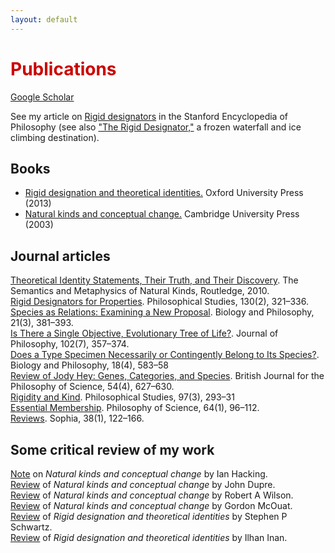 ```yaml
---
layout: default
---
```


<h1 style="color: #cc0000;">Publications</h1>
<a href="https://scholar.google.com/citations?user=MJBagbcAAAAJ&hl=en">Google Scholar</a>

See my article on <a href="https://plato.stanford.edu/entries/rigid-designators/">Rigid designators</a> in the Stanford Encyclopedia of Philosophy
(see also <a href="https://www.youtube.com/watch?v=T5SoakDeVeQ">"The Rigid Designator,"</a> a frozen waterfall and ice climbing destination).

## Books
- <a href="https://academic.oup.com/book/12203">Rigid designation and theoretical identities.</a> Oxford University Press (2013)
- <a href="https://www.cambridge.org/core/books/natural-kinds-and-conceptual-change/3D4C4384542F3BD43483298699628E6C">Natural kinds and conceptual change.</a> Cambridge University Press (2003)

## Journal articles

<a href="https://digitalcommons.hope.edu/faculty_publications/163/">Theoretical Identity Statements, Their Truth, and Their Discovery</a>. The Semantics and Metaphysics of Natural Kinds, Routledge, 2010.  
<a href="https://philpapers.org/rec/LAPRDF">Rigid Designators for Properties</a>. Philosophical Studies, 130(2), 321–336.  
<a href="https://philpapers.org/rec/LAPSAR">Species as Relations: Examining a New Proposal</a>. Biology and Philosophy, 21(3), 381–393.  
<a href="https://philpapers.org/rec/LAPITR">Is There a Single Objective, Evolutionary Tree of Life?</a>. Journal of Philosophy, 102(7), 357–374.  
<a href="https://philpapers.org/rec/LAPDST">Does a Type Specimen Necessarily or Contingently Belong to Its Species?</a>. Biology and Philosophy, 18(4), 583–58  
<a href="https://philpapers.org/rec/LAPROJ">Review of Jody Hey: Genes, Categories, and Species</a>. British Journal for the Philosophy of Science, 54(4), 627–630.  
<a href="https://philpapers.org/rec/LAPRAK">Rigidity and Kind</a>. Philosophical Studies, 97(3), 293–31  
<a href="https://philpapers.org/rec/LAPEM">Essential Membership</a>. Philosophy of Science, 64(1), 96–112.  
<a href="https://philpapers.org/rec/LAPREV">Reviews</a>. Sophia, 38(1), 122–166.  

## Some critical review of my work

<a href="https://academic.oup.com/analysis/article-abstract/67/4/269/2740439">Note</a> on <i>Natural kinds and conceptual change</i> by Ian Hacking.  
<a href="https://ndpr.nd.edu/reviews/natural-kinds-and-conceptual-change/">Review</a> of <i>Natural kinds and conceptual change</i> by John Dupre.  
<a href="https://sites.ualberta.ca/~philosop/faculty/wilson/laporterev.pdf">Review</a> of <i>Natural kinds and conceptual change</i> by Robert A Wilson.  
<a href="https://www.journals.uchicago.edu/doi/abs/10.1086/510006?journalCode=isis">Review</a> of <i>Natural kinds and conceptual change</i> by Gordon McOuat.  
<a href="https://ndpr.nd.edu/reviews/rigid-designation-and-theoretical-identities/">Review</a> of <i>Rigid designation and theoretical identities</i> by Stephen P Schwartz.  
<a href="https://philarchive.org/archive/INARDA">Review</a> of <i>Rigid designation and theoretical identities</i> by Ilhan Inan.
